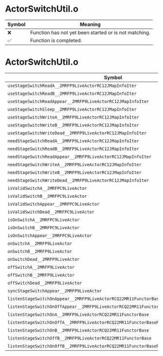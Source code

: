 # ActorSwitchUtil.o
| Symbol | Meaning 
| ------------- | ------------- 
| :x: | Function has not yet been started or is not matching. 
| :white_check_mark: | Function is completed. 


# ActorSwitchUtil.o
| Symbol | Decompiled? |
| ------------- | ------------- |
| `useStageSwitchReadA__2MRFP9LiveActorRC12JMapInfoIter` | :x: |
| `useStageSwitchReadB__2MRFP9LiveActorRC12JMapInfoIter` | :x: |
| `useStageSwitchReadAppear__2MRFP9LiveActorRC12JMapInfoIter` | :x: |
| `useStageSwitchSleep__2MRFP9LiveActorRC12JMapInfoIter` | :x: |
| `useStageSwitchWriteA__2MRFP9LiveActorRC12JMapInfoIter` | :x: |
| `useStageSwitchWriteB__2MRFP9LiveActorRC12JMapInfoIter` | :x: |
| `useStageSwitchWriteDead__2MRFP9LiveActorRC12JMapInfoIter` | :x: |
| `needStageSwitchReadA__2MRFP9LiveActorRC12JMapInfoIter` | :x: |
| `needStageSwitchReadB__2MRFP9LiveActorRC12JMapInfoIter` | :x: |
| `needStageSwitchReadAppear__2MRFP9LiveActorRC12JMapInfoIter` | :x: |
| `needStageSwitchWriteA__2MRFP9LiveActorRC12JMapInfoIter` | :x: |
| `needStageSwitchWriteB__2MRFP9LiveActorRC12JMapInfoIter` | :x: |
| `needStageSwitchWriteDead__2MRFP9LiveActorRC12JMapInfoIter` | :x: |
| `isValidSwitchA__2MRFPC9LiveActor` | :x: |
| `isValidSwitchB__2MRFPC9LiveActor` | :x: |
| `isValidSwitchAppear__2MRFPC9LiveActor` | :x: |
| `isValidSwitchDead__2MRFPC9LiveActor` | :x: |
| `isOnSwitchA__2MRFPC9LiveActor` | :x: |
| `isOnSwitchB__2MRFPC9LiveActor` | :x: |
| `isOnSwitchAppear__2MRFPC9LiveActor` | :x: |
| `onSwitchA__2MRFP9LiveActor` | :x: |
| `onSwitchB__2MRFP9LiveActor` | :x: |
| `onSwitchDead__2MRFP9LiveActor` | :x: |
| `offSwitchA__2MRFP9LiveActor` | :x: |
| `offSwitchB__2MRFP9LiveActor` | :x: |
| `offSwitchDead__2MRFP9LiveActor` | :x: |
| `syncStageSwitchAppear__2MRFP9LiveActor` | :x: |
| `listenStageSwitchOnAppear__2MRFP9LiveActorRCQ22MR11FunctorBase` | :x: |
| `listenStageSwitchOnOffAppear__2MRFP9LiveActorRCQ22MR11FunctorBaseRCQ22MR11FunctorBase` | :x: |
| `listenStageSwitchOnA__2MRFP9LiveActorRCQ22MR11FunctorBase` | :x: |
| `listenStageSwitchOnOffA__2MRFP9LiveActorRCQ22MR11FunctorBaseRCQ22MR11FunctorBase` | :x: |
| `listenStageSwitchOnB__2MRFP9LiveActorRCQ22MR11FunctorBase` | :x: |
| `listenStageSwitchOffB__2MRFP9LiveActorRCQ22MR11FunctorBase` | :x: |
| `listenStageSwitchOnOffB__2MRFP9LiveActorRCQ22MR11FunctorBaseRCQ22MR11FunctorBase` | :x: |
